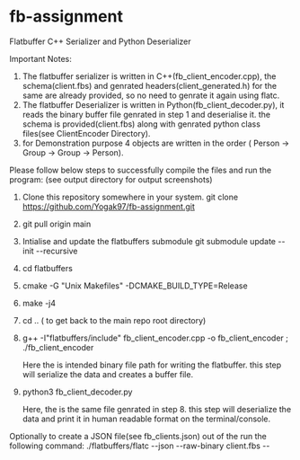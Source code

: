 # fb-assignment

Flatbuffer C++ Serializer and Python Deserializer

Important Notes:

1. The flatbuffer serializer is written in C++(fb_client_encoder.cpp), the schema(client.fbs) and genrated headers(client_generated.h) for the same are already provided, so no need to genrate it again using flatc.
2. The flatbuffer Deserializer is written in Python(fb_client_decoder.py), it reads the binary buffer file genrated in step 1 and deserialise it. the schema is provided(client.fbs) along with genrated python class files(see ClientEncoder Directory).
3. for Demonstration purpose 4 objects are written in the order ( Person -> Group -> Group -> Person).

Please follow below steps to successfully compile the files and run the program:
(see output directory for output screenshots)

1. Clone this repository somewhere in your system.
   git clone https://github.com/Yogak97/fb-assignment.git

2. git pull origin main

3. Intialise and update the flatbuffers submodule
   git submodule update --init --recursive

4. cd flatbuffers

5. cmake -G "Unix Makefiles" -DCMAKE_BUILD_TYPE=Release

6. make -j4

7. cd .. ( to get back to the main repo root directory)

8. g++ -I"flatbuffers/include" fb_client_encoder.cpp -o fb_client_encoder ;
   ./fb_client_encoder <bin filepath>

   Here the<bin filepath> is intended binary file path for writing the flatbuffer.
   this step will serialize the data and creates a buffer file.

9. python3 fb_client_decoder.py <bin filepath>

   Here, the <bin filepath> is the same file genrated in step 8.
   this step will deserialize the data and print it in human readable format on the terminal/console.

Optionally to create a JSON file(see fb_clients.json) out of the <bin filepath> run the following command:
./flatbuffers/flatc --json --raw-binary client.fbs -- <bin filepath>
